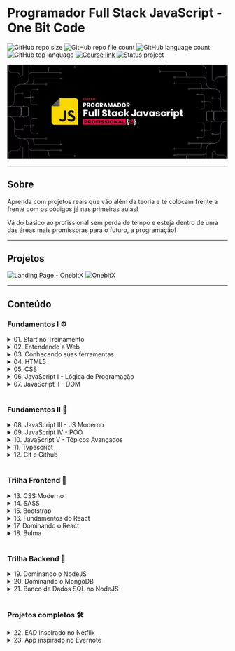 # Programador Full Stack JavaScript - One Bit Code

![GitHub repo size](https://img.shields.io/github/repo-size/nathaliaveneziano/fullstack-javascript?style=for-the-badge)
![GitHub repo file count](https://img.shields.io/github/directory-file-count/nathaliaveneziano/fullstack-javascript?style=for-the-badge)
![GitHub language count](https://img.shields.io/github/languages/count/nathaliaveneziano/fullstack-javascript?style=for-the-badge)
![GitHub top language](https://img.shields.io/github/languages/top/nathaliaveneziano/fullstack-javascript?style=for-the-badge)
[![Course link](https://img.shields.io/badge/Course-One%20bit%20code-ff0000?style=for-the-badge)](https://programador.onebitcode.com/)
![Status project](https://img.shields.io/badge/Status-Andamento-FFA116?style=for-the-badge)

<img src="./img/cover.webp" alt="Demonstração do projeto">

---

## Sobre

Aprenda com projetos reais que vão além da teoria e te colocam frente a frente com os códigos já nas primeiras aulas!

Vá do básico ao profissional sem perda de tempo e esteja dentro de uma das áreas mais promissoras para o futuro, a programação!

---

## Projetos

![Landing Page - OnebitX](./bootstrap/exercicio32/)
![OnebitX](./bootstrap/projeto_final/)

---

## Conteúdo

### **Fundamentos I** ⚙️

<!-- 01. Start no Treinamento -->
<details>
  <summary>01. Start no Treinamento</summary>
  <table>
    <tr>

- [x] Seja bem-vindo(a)
- [x] Os instrutores
- [x] Livro Programador Full Stack JavaScript (texto)
- [x] Atualizações e melhorias
- [x] Dashboard do treinamento
- [x] Grupo Exclusivo (como acessar)
- [x] Programador e seus super poderes 👨‍🚀
- [x] Profissão do futuro (e do presente)
- [x] Melhorando sua experiência na plataforma [texto 📖]
- [x] Como tirar suas dúvidas [texto 📖]
    </tr>
  </table>
</details>

<!-- 02. Entendendo a Web -->
<details>
	<summary>02. Entendendo a Web</summary>
	<table>
    <tr>

- [x] Seja bem vindo(a) ao módulo Introdução à Web
- [x] O que é a Web e como ela funciona
- [x] Desenvolvedor Frontend, Backend e Fullstack
    </tr>
  </table>
</details>

<!-- 03. Conhecendo suas ferramentas -->
<details>
	<summary>03. Conhecendo suas ferramentas</summary>
	<table>
    <tr>

- [x] Sistema Operacional
- [x] Browser e console
- [x] Configurando VS Code
- [x] Navegação de pastas
- [x] Conhecendo o CodePen
    </tr>
  </table>
</details>

<!-- 04. HTML5 -->
<details>
	<summary>04. HTML5</summary>
	<table>
    <tr>

- [x] Nossos objetivos neste módulo
- [x] Conhecendo o HTML 5
- [x] Estrutura de uma página Web
- [x] Tags básicas do HTML
- [x] Listas no HTML
- [x] Exercício: Criando uma lista
- [x] Resolução: Criando uma lista
- [x] Organizando nosso código com Divs e Span
- [x] Atributos HTML
- [x] Exercício: Guia de galáxias
- [x] Resolução: Guia de Galáxias
- [x] Criando Tabelas
- [x] Exercício: Criando sua primeira Tabela
- [x] Resolução: criando sua primeira tabela
- [x] Conhecendo os Forms
- [x] Criando um form para pesquisar no Google
- [x] Validação de forms
- [x] Aprofundando nos Inputs
- [x] Exercício: Criando seu primeiro Form
- [x] Resolução: Criando seu primeiro Form
- [x] Novidades do HTML5
- [x] Leituras recomendadas
- [x] Elementos semânticos do HTML 5
- [x] Exercício: Criando um site completo
- [x] Resolução: Criando um site completo
- [x] Prova de conclusão com certificado
    </tr>
  </table>
</details>

<!-- 05. CSS -->
<details>
	<summary>05. CSS</summary>
	<table>
    <tr>

- [x] Objetivos deste módulo
- [x] Básico do CSS
- [x] Primeiro CSS
- [x] Cores no CSS
- [x] Background e Borders
- [x] Seletores
- [x] Inspetor do Chrome
- [x] Seletores mais avançados
- [x] Especificidade
- [x] Herança
- [x] Exercício: Recriando um site com CSS #1
- [x] Resolução: Recriando um site com CSS #1
- [x] Texto e Fontes
- [x] Usando o Google Fonts
- [x] Box Model
- [x] Exercício: Recriando um site com CSS #2
- [x] Resolução: Recriando um site com CSS #2
- [x] Prova de conclusão com certificado
    </tr>
  </table>
</details>

<!-- 06. JavaScript I - Lógica de Programação -->
<details>
	<summary>06. JavaScript I - Lógica de Programação</summary>
	<table>
    <tr>

- [x] Apresentação e introdução ao módulo
- [x] Material de Apoio: Mapa Mental
- [x] Dicas e Ferramentas
- [x] O que é uma linguagem de programação
- [x] O que é JavaScript
- [x] Tipos de dados
- [x] Variáveis
- [x] Operadores e expressões
- [x] Comentários
- [x] Quiz 1 - Conceitos básicos
- [x] Usando JavaScript no HTML
- [x] Recursos nativos do navegador
- [x] Exercício 1: Cadastro de usuário - Calculadora de 4 operações
- [x] Resolução do Exercício 1: Cadastro de usuário - Calculadora de 4 operações
- [x] Comparação de dados
- [x] Operadores lógicos
- [x] Quiz 2 - Operações lógicas
- [x] Estruturas condicionais: If e Else
- [x] Exercício 2: Teste de velocidade e Cálculo de dano
- [x] Resolução do Exercício 2: Teste de velocidade e cálculo de dano
- [x] Estruturas Condicionais: Switch
- [x] Exercício 3: Conversor de medidas
- [x] Resolução do Exercício 3: Conversor de Medidas
- [x] Estruturas de Repetição: While
- [x] Exercício 4: Visitando novas cidades
- [x] Resolução do Exercício 4: Visitando novas cidades
- [x] Estruturas de Repetição: Do While
- [x] Exercício 5: Menu interativo e Controle financeiro
- [x] Resolução do Exercício 5: Menu interativo e controle financeiro
- [x] Estruturas de Repetição: For
- [x] Exercício 6: Robô da tabuada e Procurando palíndromos
- [x] Resolução do Exercício 6: Robô da tabuada e Procurando palíndromos
- [x] Estruturas de dados
- [x] Arrays
- [x] Trabalhando com Arrays - Parte 1
- [x] Trabalhando com Arrays - Parte 2
- [x] Exercício 7: Fila de espera e Pilha de cartas
- [x] Resolução do Exercício 7: Fila de espera e Pilha de cartas
- [x] Arrays Bidimensionais
- [x] Objetos
- [x] Quiz 3 - Arrays e Objetos
- [x] Exercício 8: Cadastro de Imóveis
- [x] Resolução do Exercício 8: Cadastro de Imóveis
- [x] Funções
- [x] Parâmetros de uma função
- [x] Retorno de uma função
- [x] Escopo
- [x] Exercício 9: Calculadora geométrica
- [x] Resolução do Exercício 9: Calculadora geométrica
- [x] Métodos
- [x] Funções recursivas
- [x] Funções anônimas
- [x] High-order Functions
- [x] High-order Functions e Arrays - Parte 1
- [x] High-order Functions e Arrays - Parte 2
- [x] Quiz 4 - Revisando Funções
- [x] Objetos Globais
- [x] Exercício 10: Desafio Final
- [x] Resolução do Exercício 10: Desafio Final - Parte 1
- [x] Resolução do Exercício 10: Desafio Final - Parte 2
- [x] Recapitulando o que aprendemos
- [x] Prova de conclusão do módulo
    </tr>
  </table>
</details>

<!-- 07. JavaScript II - DOM -->
<details>
	<summary>07. JavaScript II - DOM</summary>
	<table>
    <tr>

- [x] Introdução
- [x] Eventos no HTML
- [x] O que é DOM
- [x] Obtendo elementos HTML do DOM
- [x] Criando novos elementos no DOM
- [x] Quiz 5 - Revisando o DOM
- [x] Praticando a manipulação do DOM
- [x] Exercício 11 - Escalação de times
- [x] Resolução do Exercício 11
- [x] Enviando valores do DOM para o JavaScript
- [x] Trabalhando com eventos no JavaScript
- [x] Trabalhando com formulários no JavaScript
- [x] Quiz 6 - Eventos e formulários
- [x] Exercício 12 - Cadastro de Devs
- [x] Resolução do Exercício 12 - Parte 1
- [x] Resolução do Exercício 12 - Parte 2
- [x] Manipulando estilos com JavaScript
- [x] Manipulando atributos com JavaScript
- [x] Quiz 7 - Se aprofundando na manipulação do DOM
- [x] Projeto prático: Calc.js - Parte 1
- [x] Projeto prático: Calc.js - Parte 2
- [x] Exercício 13 - Jogo da Velha (tic-tac-toe)
- [x] Resolução do Exercício 13 - Parte 1
- [x] Resolução do Exercício 13 - Parte 2
- [x] Resolução do Exercício 13 - Parte 3
- [x] Armazenamento no navegador - Parte 1
- [x] Armazenamento no navegador - Parte 2
- [x] Encerramento
- [x] Prova de conclusão do módulo
    </tr>
  </table>
</details>

<br>

### **Fundamentos II** 🔭

<!-- 08. JavaScript III - JS Moderno -->
<details>
	<summary>08. JavaScript III - JS Moderno</summary>
	<table>
		<tr>

- [x] Introdução
- [x] Versões do ECMAScript
- [x] Compatibilidade de recursos
- [x] Template literals
- [x] Arrow functions
- [x] Desestruturação de objetos e arrays
- [x] Quiz 8 - Recursos do JS Moderno I
- [x] Operador spread
- [x] Rest params
- [x] Encadeamento opcional
- [x] Operador de coalescência nula
- [x] Quiz 2 - Recursos do JS Moderno II
- [x] Exercício 14 - Estatística na programação
- [x] Resolução do Exercício 14
- [x] Introdução aos módulos
- [x] Módulos CommonJS
- [x] ES Modules
- [x] Tipos de export do ESM
- [x] Quiz 10 - Revisando os módulos
- [x] Exercício 15 - Modularizando uma aplicação
- [x] Resolução do Exercício 15
- [x] Conhecendo o npm
- [x] Usando o npm
- [x] Arquivos JSON
- [x] Exercício 16 - Datas com dayjs
- [x] Resolução do Exercício 16
- [x] npx e scripts npm
- [x] Quiz 11 - NPM
- [x] Conhecendo o babel
- [x] Usando o babel
- [x] Conhecendo o webpack
- [x] Usando o webpack
- [x] Configurando o webpack
- [x] Utilizando loaders
- [x] Utilizando plugins
- [x] Exercício 17 - Estruturando um projeto moderno
- [x] Resolução do Exercício 17
- [x] Utilizando o webpack-dev-server
- [x] Encerramento
- [x] Prova de conclusão do módulo
    </tr>
  </table>
</details>

<!-- 09. JavaScript IV - POO -->
<details>
	<summary>09. JavaScript IV - POO</summary>
	<table>
		<tr>

- [x] Introdução
- [x] Versões do ECMAScript
- [x] Compatibilidade de recursos
- [x] Template literals
- [x] Arrow functions
- [x] Desestruturação de objetos e arrays
- [x] Quiz 8 - Recursos do JS Moderno I
- [x] Operador spread
- [x] Rest params
- [x] Encadeamento opcional
- [x] Operador de coalescência nula
- [x] Quiz 2 - Recursos do JS Moderno II
- [x] Exercício 14 - Estatística na programação
- [x] Resolução do Exercício 14
- [x] Introdução aos módulos
- [x] Módulos CommonJS
- [x] ES Modules
- [x] Tipos de export do ESM
- [x] Quiz 10 - Revisando os módulos
- [x] Exercício 15 - Modularizando uma aplicação
- [x] Resolução do Exercício 15
- [x] Conhecendo o npm
- [x] Usando o npm
- [x] Arquivos JSON
- [x] Exercício 16 - Datas com dayjs
- [x] Resolução do Exercício 16
- [x] npx e scripts npm
- [x] Quiz 11 - NPM
- [x] Conhecendo o babel
- [x] Usando o babel
- [x] Conhecendo o webpack
- [x] Usando o webpack
- [x] Configurando o webpack
- [x] Utilizando loaders
- [x] Utilizando plugins
- [x] Exercício 17 - Estruturando um projeto moderno
- [x] Resolução do Exercício 17
- [x] Utilizando o webpack-dev-server
- [x] Encerramento
- [x] Prova de conclusão do módulo
    </tr>
  </table>
</details>

<!-- 10. JavaScript V - Tópicos Avançados -->
<details>
	<summary>10. JavaScript V - Tópicos Avançados</summary>
	<table>
		<tr>
		
- [x]  Introdução ao módulo
- [x]  Tratamento de erros com try, catch e finally
- [x]  Expressões regulares no JavaScript - Parte 1
- [x]  Expressões regulares no JavaScript - Parte 2
- [x]  Exercício 23 - Validador de email e senha
- [x]  Resolução do Exercício 23
- [x]  Conhecendo o setTimeout() e o setInterval()
- [x]  Assincronicidade no JavaScript
- [x]  Conhecendo as promises
- [x]  Utilizando .then() e .catch() em promises
- [x]  Exercício 24 - Treinando o uso das promises
- [x]  Resolução do Exercício 24
- [x]  Quiz 15 - Tópicos avançados
- [x]  Encadeando promises
- [x]  Executando várias promises
- [x]  Funções async
- [x]  Rejeitando promises em funções async
- [x]  Utilizando await
- [x]  Promise.all() com async e await
- [x]  Exercício 25 - Refatorando as promises
- [x]  Resolução do Exercício 25
- [x]  Revisão: Comunicação na web com HTTP
- [x]  Conhecendo as APIs Restful
- [x]  Requisições GET com JavaScript
- [x]  Requisições POST com JavaScript - Parte 1
- [x]  Requisições POST com JavaScript - Parte 2
- [x]  Exercício Final - Consumindo uma API
- [x]  Resolução - Consumindo uma API - Parte 1
- [x]  Resolução - Consumindo uma API - Parte 2
- [x]  Encerramento
- [x]  Prova de conclusão do módulo
    </tr>
  </table>
</details>

<!-- 11. Typescript -->
<details>
	<summary>11. Typescript</summary>
	<table>
		<tr>
    </tr>
  </table>
</details>

<!-- 12. Git e Github -->
<details>
	<summary>12. Git e Github</summary>
	<table>
		<tr>

- [x] Objetivos deste módulo
- [x] O que é o Git
- [x] O que é o GitHub
- [x] Conhecendo o Terminal
- [x] Terminal no Windows
- [x] Principais comandos no Terminal
- [x] Instalando o Git
- [x] Configurando o Git
- [x] Criando um novo repositório
- [x] Ciclo de vida dos arquivos
- [x] Realizando o primeiro commit
- [x] Exercício: Seu primeiro commit
- [x] Resolução: Seu primeiro commit
- [x] Visualizando os logs
- [x] Visualizando as diferenças
- [x] Desfazendo alterações
- [x] Exercício: Observando as diferenças e desfazendo alterações
- [x] Resolução: Observando as diferenças e desfazendo alterações
- [x] O que são Branchs
- [x] Como utilizar branchs
- [x] O que é merge e como utilizar
- [x] Exercício: Usando o merge
- [x] Resolução: Usando o merge
- [x] Conhecendo um repositório no GitHub
- [x] Clonando um projeto do GitHub
- [x] Criando um novo repositório no GitHub
- [x] Baixando as atualizações de um projeto
- [x] Ignorando Arquivos
- [x] Exercício: Crie seu primeiro repositório online
- [x] Resolução: Crie seu primeiro repositório online
- [x] Conectando ao GitHub com uma chave ssh
    </tr>
  </table>
</details>

<br>

### **Trilha Frontend** 🎨

<!-- 13. CSS Moderno -->
<details>
	<summary>13. CSS Moderno</summary>
	<table>
    <tr>

- [x] Aula de introdução
- [x] Visão geral sobre responsividade
- [x] Entendendo media query
- [x] Entendendo responsividade na prática - Mobile first
- [x] Visão geral sobre o flexbox
- [x] Criando layout de estudo
- [x] Manipulando o flex container
- [x] Exercício de fixação #1
- [x] Manipulando flex-items
- [x] Apresentando exercício de flexbox
- [x] Resolvendo exercício de flexbox
- [x] Visão geral sobre grid
- [x] Modificando layout
- [x] Manipulando CSS grid
- [x] Exercício de fixação #2
- [x] Manipulando linhas e colunas
- [x] Apresentando exercício de grid
- [x] Resolução do exercício de grid
- [x] Apresentando exercício final de flexbox + grid
- [x] Exercício Flexbox Grid - Parte1
- [x] Exercício Flexbox Grid - Parte2
- [x] Exercício Flexbox Grid - Parte3
- [x] Exercício Flexbox Grid - Parte4
- [x] Exercício Flexbox Grid - Parte5
- [x] Conclusão
    </tr>
  </table>
</details>

<!-- 14. SASS -->
<details>
	<summary>14. SASS</summary>
	<table>
    <tr>

- [x] Visão geral do módulo
- [x] O que é e como funciona o Sass
- [x] Instalando NPM no Ubuntu
- [x] Instalando NPM no Windows
- [x] Instalação e configuração
- [x] Entendendo variáveis do Sass
- [x] O que é nesting e como usar
- [x] Organizando o código com import
- [x] Aproveitamento de código com mixin
- [x] Usar e aproveitar heranças/extends
- [x] Deixando o código mais limpo - Boas práticas
- [x] O que são e como usar as funções do Sass
- [x] Como deixar o site mais rápido com minify
- [x] O que você aprendeu e próximos passos
- [x] Prova final (com certificado)
    </tr>
  </table>
</details>

<!-- 15. Bootstrap -->
<details>
	<summary>15. Bootstrap</summary>
	<table>
    <tr>

- [x] O que você vai aprender nesse módulo
- [x] O que é e como funciona o Bootstrap
- [x] Instalação e utilização dos primeiros elementos
- [x] Tipografia
- [x] Botões
- [x] Cards
- [x] Explicando a teoria sobre Grid
- [x] Praticando com Grid
- [x] Imagens e Utilidades
- [x] Formulários
- [x] Manipulando Bootstrap com Sass
- [x] Exercício Prático: Criando uma Landing Page com Bootstrap
- [x] Resolução do Exercício: Criando uma Landing Page com Bootstrap
- [x] Ícones
- [x] Avisos e Alerts
- [x] Carrossel
- [x] Scroll Spy
- [x] Navbar
- [x] Offcanvas
- [x] Ferramentas extras
- [x] Apresentação do Projeto Final
- [x] Lib animação de texto
- [x] Projeto Final - Organização de arquivos e página home
- [x] Projeto Final - Falcon 9 - Apenas o HTML
- [x] Projeto Final - Falcon 9 - Scss e Media Query
- [x] Projeto Final - Human Flight
- [x] O que aprendemos neste módulo
    </tr>
  </table>
</details>

<!-- 16. Fundamentos do React -->
<details>
	<summary>16. Fundamentos do React</summary>
	<table>
    <tr>
    </tr>
  </table>
</details>

<!-- 17. Dominando o React -->
<details>
	<summary>17. Dominando o React</summary>
	<table>
    <tr>
    </tr>
  </table>
</details>

<!-- 18. Bulma -->
<details>
	<summary>18. Bulma</summary>
	<table>
    <tr>
    </tr>
  </table>
</details>

<br>

### **Trilha Backend** 🤖

<!-- 19. Dominando o NodeJS -->
<details>
	<summary>19. Dominando o NodeJS</summary>
	<table>
    <tr>
    </tr>
  </table>
</details>

<!-- 20. Dominando o MongoDB -->
<details>
	<summary>20. Dominando o MongoDB</summary>
	<table>
    <tr>
    </tr>
  </table>
</details>

<!-- 21. Banco de Dados SQL no NodeJS -->
<details>
	<summary>21. Banco de Dados SQL no NodeJS</summary>
	<table>
    <tr>
    </tr>
  </table>
</details>

<br>

### **Projetos completos** 🛠

<!-- 22. EAD inspirado no Netflix -->
<details>
  <summary>22. EAD inspirado no Netflix</summary>
	<table>
    <tr>
    </tr>
  </table>
</details>

<!-- 23. App inspirado no Evernote -->
<details>
  <summary>23. App inspirado no Evernote</summary>
	<table>
    <tr>
    </tr>
  </table>
</details>
